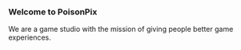 ### Welcome to PoisonPix
We are a game studio with the mission of giving people better game experiences.